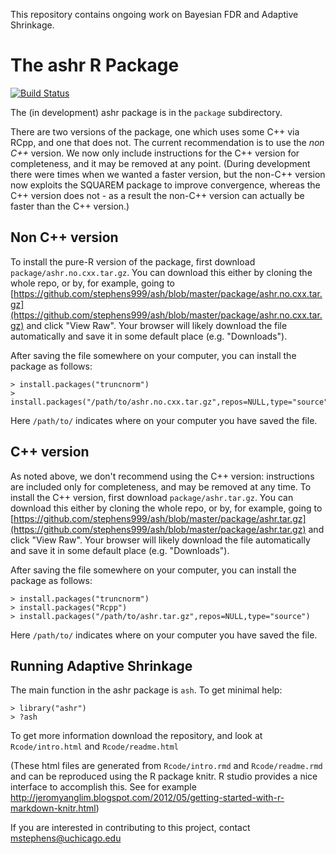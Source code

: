 This repository contains ongoing work on Bayesian FDR and Adaptive Shrinkage.

# The ashr R Package 
[![Build Status](https://travis-ci.org/daichaoxing/ash.svg?branch=travis)](https://travis-ci.org/daichaoxing/ash)

The (in development) ashr package is in the `package` subdirectory.

There are two versions of the package, one which uses some C++ via RCpp, and one that does not.
The current recommendation is to use the *non C++* version. We now only
include instructions for 
the C++ version for completeness, and it may be removed at any point.
(During development there were times when we wanted a faster version,
but the non-C++ version now exploits the SQUAREM package to improve convergence,
whereas the C++ version does not - as a result the non-C++ version can
actually be faster than the C++ version.) 

## Non C++ version

To install the pure-R version of the package, first download `package/ashr.no.cxx.tar.gz`.
You can download this either by cloning the whole repo, or by, for example, going to 
[https://github.com/stephens999/ash/blob/master/package/ashr.no.cxx.tar.gz](https://github.com/stephens999/ash/blob/master/package/ashr.no.cxx.tar.gz) and click "View Raw".
Your browser will likely download the file automatically and save it in some
default place (e.g. "Downloads"). 

After saving the file somewhere on your computer, you can install the package as follows: 
```
> install.packages("truncnorm")
> install.packages("/path/to/ashr.no.cxx.tar.gz",repos=NULL,type="source")
```
Here `/path/to/` indicates where on your computer you have saved the file.


## C++ version

As noted above, we don't recommend using the C++ version: instructions
are included only for completeness, and may be removed at any time.
To install the C++ version, first download `package/ashr.tar.gz`.
You can download this either by cloning the whole repo, or by, for example, going to
[https://github.com/stephens999/ash/blob/master/package/ashr.tar.gz](https://github.com/stephens999/ash/blob/master/package/ashr.tar.gz) and click "View Raw".
Your browser will likely download the file automatically and save it in some
default place (e.g. "Downloads"). 

After saving the file somewhere on your computer, you can install the package as follows:
```
> install.packages("truncnorm")
> install.packages("Rcpp")
> install.packages("/path/to/ashr.tar.gz",repos=NULL,type="source")
```
Here `/path/to/` indicates where on your computer you have saved the file.

## Running Adaptive Shrinkage


The main function in the ashr package is `ash`. To get minimal help:
```
> library("ashr")
> ?ash
```

To get more information download the repository, and look at `Rcode/intro.html` and `Rcode/readme.html`

(These html files are generated from `Rcode/intro.rmd` and `Rcode/readme.rmd` and can be
reproduced using the R package knitr. R studio provides a nice interface to accomplish this.
See for example http://jeromyanglim.blogspot.com/2012/05/getting-started-with-r-markdown-knitr.html)

If you are interested in contributing to this project, contact mstephens@uchicago.edu

